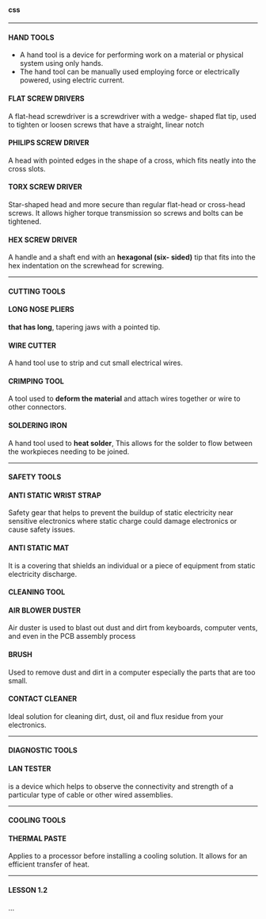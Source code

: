 <link rel="stylesheet"
href="https://actwu.github.io/Web-Dev/mdfutr.css"/>


#### css

___

#### HAND TOOLS
- A hand tool is a device for performing work on a material or physical system using only hands.
- The hand tool can be manually used employing force or electrically powered, using electric current.

#### FLAT SCREW DRIVERS
A flat-head screwdriver is a screwdriver with a wedge- shaped flat tip, used to tighten or loosen screws that have a straight, linear notch

####  PHILIPS SCREW DRIVER
A head with pointed edges in the shape of a cross, which fits neatly into the cross slots.

#### TORX SCREW DRIVER
Star-shaped head and more secure than regular flat-head or cross-head screws. It allows higher torque transmission so screws and bolts can be tightened.

#### HEX SCREW DRIVER
A handle and a shaft end with an **hexagonal (six- sided)** tip that fits into the hex indentation on the screwhead for screwing.

___

#### CUTTING TOOLS

#### LONG NOSE PLIERS
**that has long**, tapering
jaws with a pointed tip.

#### WIRE CUTTER
A hand tool use to strip and cut small electrical wires.

#### CRIMPING TOOL
A tool used to **deform the material** and attach wires together or wire to other connectors.

#### SOLDERING IRON
A hand tool used to **heat solder**, This allows for the solder to flow between the workpieces needing to be joined.

___

#### SAFETY TOOLS

#### ANTI STATIC WRIST STRAP
Safety gear that helps to prevent the buildup of static electricity near sensitive electronics where static charge could damage electronics or cause safety issues.

#### ANTI STATIC MAT
It is a covering that shields an individual or a piece of equipment from static electricity discharge.

#### CLEANING TOOL

#### AIR BLOWER DUSTER
Air duster is used to blast out dust and dirt from keyboards, computer vents, and even in the PCB assembly process

#### BRUSH
Used to remove dust and dirt in a computer especially the parts that are too small.

#### CONTACT CLEANER
Ideal solution for cleaning dirt, dust, oil and flux residue from your electronics.

___

#### DIAGNOSTIC TOOLS

#### LAN TESTER
is a device which helps to observe the connectivity and strength of a particular type of cable or other wired assemblies.

___

#### COOLING TOOLS

#### THERMAL PASTE
Applies to a processor before installing a cooling solution. It allows for an efficient transfer of heat.

___
#### LESSON 1.2

…
